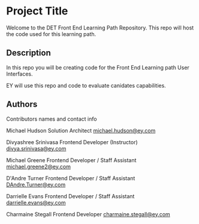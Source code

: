 # Project Title

Welcome to the DET Front End Learning Path Repository.
This repo will host the code used for this learning path.

## Description

In this repo you will be creating code for the Front End Learning path User Interfaces. 

EY will use this repo and code to evaluate canidates capabilities. 

## Authors

Contributors names and contact info

Michael Hudson
Solution Architect
michael.hudson@ey.com

Divyashree Srinivasa
Frontend Developer (Instructor)
divya.srinivasa@ey.com

Michael Greene
Frontend Developer / Staff Assistant
michael.greene2@ey.com

D'Andre Turner
Frontend Developer / Staff Assistant
DAndre.Turner@ey.com

Darrielle Evans
Frontend Developer / Staff Assistant
darrielle.evans@ey.com

Charmaine Stegall
Frontend Developer
charmaine.stegall@ey.com
